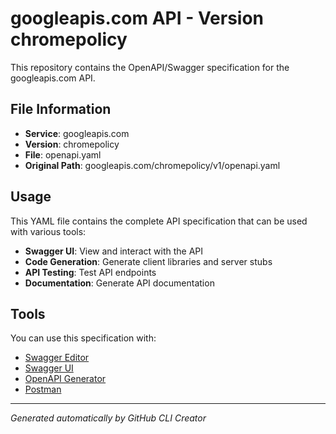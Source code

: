 # googleapis.com API - Version chromepolicy

This repository contains the OpenAPI/Swagger specification for the googleapis.com API.

## File Information

- **Service**: googleapis.com
- **Version**: chromepolicy
- **File**: openapi.yaml
- **Original Path**: googleapis.com/chromepolicy/v1/openapi.yaml

## Usage

This YAML file contains the complete API specification that can be used with various tools:

- **Swagger UI**: View and interact with the API
- **Code Generation**: Generate client libraries and server stubs
- **API Testing**: Test API endpoints
- **Documentation**: Generate API documentation

## Tools

You can use this specification with:

- [Swagger Editor](https://editor.swagger.io/)
- [Swagger UI](https://swagger.io/tools/swagger-ui/)
- [OpenAPI Generator](https://openapi-generator.tech/)
- [Postman](https://www.postman.com/)

---

*Generated automatically by GitHub CLI Creator*
